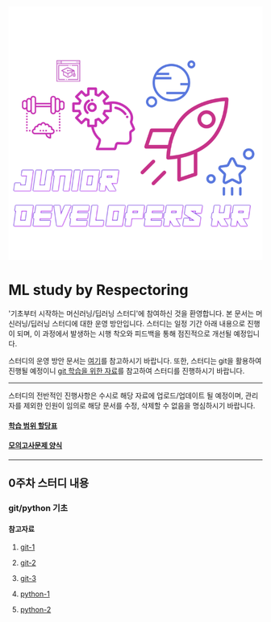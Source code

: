 <div align=center>

![](/assets/logo.png)

</div>

# ML study by Respectoring

'기초부터 시작하는 머신러닝/딥러닝 스터디'에 참여하신 것을 환영합니다. 본 문서는 머신러닝/딥러닝 스터디에 대한 운영 방안입니다. 스터디는 일정 기간 아래 내용으로 진행이 되며, 이 과정에서 발생하는 시행  착오와 피드백을 통해 점진적으로 개선될 예정입니다. 

스터디의 운영 방안 문서는 [여기][OT]를 참고하시기 바랍니다. 또한, 스터디는 git을 활용하여 진행될 예정이니 [git 학습을 위한 자료][git-training]를 참고하여 스터디를 진행하시기 바랍니다.  

[OT]: https://docs.google.com/document/d/1dAm756CWt6FaK8tk6df9yB2hj4Ozq6bYtRBVmYb625U/edit?usp=sharing
[git-training]: https://github.com/rjs1197/training/blob/master/git/README.md

---

스터디의 전반적인 진행사항은 수시로 해당 자료에 업로드/업데이트 될 예정이며, 관리자를 제외한 인원이 임의로 해당 문서를 수정, 삭제할 수 없음을 명심하시기 바랍니다.

#### [학습 범위 할당표][learning-table]

[learning-table]: https://docs.google.com/spreadsheets/d/1DUY7MzB9OCOsGaecDinCgoxvs3kSqZxryK1G_ncdMcE/edit?usp=sharing

#### [모의고사문제 양식][test]

[test]: https://docs.google.com/spreadsheets/d/1ZR81oGIIj0xjotgGb7FQVU_2WuVOPGdWR_k9B9BULPU/edit?usp=sharing

---

## 0주차 스터디 내용

### git/python 기초

#### 참고자료

1. [git-1][git-1]
2. [git-2][git-2]
3. [git-3][git-3]

4. [python-1][python-1]
5. [python-2][python-2]

[git-1]: https://git-scm.com/book/ko/v1/%EC%8B%9C%EC%9E%91%ED%95%98%EA%B8%B0
[git-2]: https://github.com/rjs1197/training/blob/master/git/README.md
[git-3]: https://opentutorials.org/course/2708
[python-1]: http://pythonstudy.xyz/
[python-2]: https://www.inflearn.com/course/%ED%8C%8C%EC%9D%B4%EC%8D%AC-%EA%B8%B0%EC%B4%88-%EA%B0%95%EC%A2%8C/


